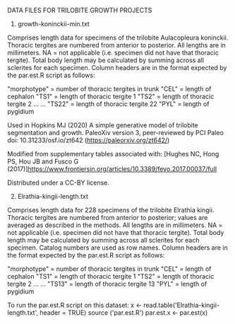 DATA FILES FOR TRILOBITE GROWTH PROJECTS

1) growth-koninckii-min.txt

Comprises length data for specimens of the trilobite Aulacopleura koninckii. Thoracic tergites are numbered from anterior to posterior.  All lengths are in millimeters. NA = not applicable (i.e. specimen did not have that thoracic tergite). Total body length may be calculated by summing across all sclerites for each specimen. Column headers are in the format expected by the par.est.R script as follows:

"morphotype" = number of thoracic tergites in trunk
"CEL" = length of cephalon
"TS1" = length of thoracic tergite 1
"TS2" = length of thoracic tergite 2
...
...
"TS22" = length of thoracic tergite 22
"PYL" = length of pygidium

Used in Hopkins MJ (2020) A simple generative model of trilobite segmentation and growth. PaleoXiv version 3, peer-reviewed by PCI Paleo doi: 10.31233/osf.io/zt642 (https://paleorxiv.org/zt642/)

Modified from supplementary tables associated with: [Hughes NC, Hong PS, Hou JB and Fusco G (2017)]https://www.frontiersin.org/articles/10.3389/fevo.2017.00037/full

Distributed under a CC-BY license.

2) Elrathia-kingii-length.txt

Comprises length data for 228 specimens of the trilobite Elrathia kingii. Thoracic tergites are numbered from anterior to posterior; values are averaged as described in the methods.  All lengths are in millimeters. NA = not applicable (i.e. specimen did not have that thoracic tergite). Total body length may be calculated by summing across all sclerites for each specimen. Catalog numbers are used as row names. Column headers are in the format expected by the par.est.R script as follows:

"morphotype" = number of thoracic tergites in trunk
"CEL" = length of cephalon
"TS1" = length of thoracic tergite 1
"TS2" = length of thoracic tergite 2
...
...
"TS13" = length of thoracic tergite 13
"PYL" = length of pygidium

To run the par.est.R script on this dataset:
x <- read.table('Elrathia-kingii-length.txt', header = TRUE)
source ('par.est.R')
par.est.x <- par.est(x)
